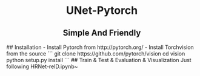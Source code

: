 <h1 align="center"> UNet-Pytorch </h1>
<h2 align="center"> Simple And Friendly </h2>
## Installation
- Install Pytorch from http://pytorch.org/
- Install Torchvision from the source
```
git clone https://github.com/pytorch/vision
cd vision
python setup.py install
```
## Train & Test & Evaluation & Visualization
Just following HRNet-reID.ipynb~
